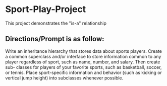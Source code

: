 # Sport-Play-Project
This project demonstrates the "is-a" relationship

## Directions/Prompt is as follow:
Write an inheritance hierarchy that stores data about sports players. Create a common superclass and/or interface to store information common to any player regardless of sport, such as name, number, and salary. Then create sub- classes for players of your favorite sports, such as basketball, soccer, or tennis. Place sport-specific information and behavior (such as kicking or vertical jump height) into subclasses whenever possible.
